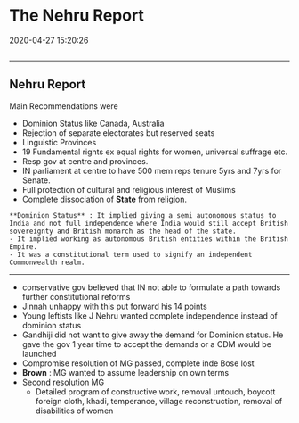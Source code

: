 # The Nehru Report
2020-04-27 15:20:26
```toc
```
---


##  Nehru Report 
Main Recommendations were
-   Dominion Status like Canada, Australia
-   Rejection of separate electorates but reserved seats
-   Linguistic Provinces
-   19 Fundamental rights ex equal rights for women, universal suffrage etc.
-   Resp gov at centre and provinces.
-   IN parliament at centre to have 500 mem reps tenure 5yrs and 7yrs for Senate.
-   Full protection of cultural and religious interest of Muslims
-   Complete dissociation of **State** from religion.

```ad-Note
**Dominion Status** : It implied giving a semi autonomous status to India and not full independence where India would still accept British sovereignty and British monarch as the head of the state. 
- It implied working as autonomous British entities within the British Empire.
- It was a constitutional term used to signify an independent Commonwealth realm.

```

---
-   conservative gov believed that IN not able to formulate a path towards further constitutional reforms
-   Jinnah unhappy with this put forward his 14 points
-   Young leftists like J Nehru wanted complete independence instead of dominion status
-   Gandhiji did not want to give away the demand for Dominion status. He gave the gov 1 year time to accept the demands or a CDM would be launched
-   Compromise resolution of MG passed, complete inde Bose lost
-   **Brown** : MG wanted to assume leadership on own terms
-   Second resolution MG
    -   Detailed program of constructive work, removal untouch, boycott foreign cloth, khadi, temperance, village reconstruction, removal of disabilities of women

 





